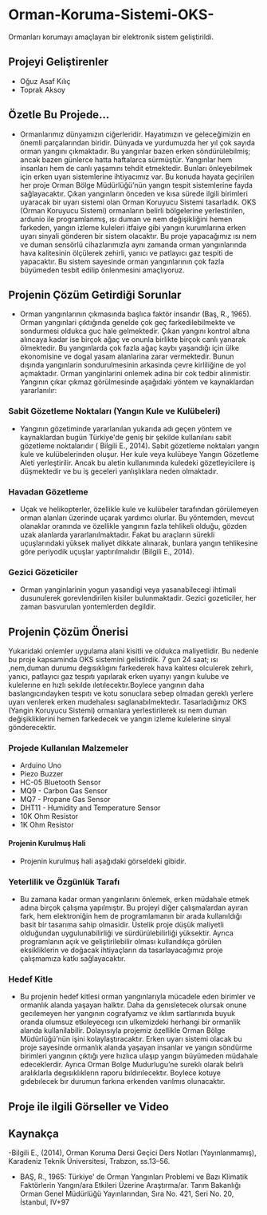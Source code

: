 # Orman-Koruma-Sistemi-OKS-
Ormanları korumayı amaçlayan bir elektronik sistem geliştirildi.

## Projeyi Geliştirenler
- Oğuz Asaf Kılıç
- Toprak Aksoy

## Özetle Bu Projede...
- Ormanlarımız dünyamızın ciğerleridir. Hayatımızın ve geleceğimizin en önemli parçalarından biridir. Dünyada ve yurdumuzda her yıl çok sayıda orman yangını çıkmaktadır. Bu yangınlar bazen erken söndürülebilmiş; ancak bazen günlerce hatta haftalarca sürmüştür. Yangınlar hem insanları hem de canlı yaşamını tehdit etmektedir. Bunları önleyebilmek için erken uyarı sistemlerine ihtiyacımız var. Bu konuda
hayata geçirilen her proje Orman Bölge Müdürlüğü’nün yangın tespit sistemlerine fayda sağlayacaktır. Çıkan yangınların önceden ve kısa sürede ilgili birimleri uyaracak bir uyarı sistemi olan Orman Koruyucu Sistemi tasarladık. OKS (Orman Koruyucu Sistemi) ormanların belirli bölgelerine yerlestirilen, ardunio ile programlanmış, ısı duman ve nem değişikliğini hemen farkeden, yangın izleme kuleleri itfaiye gibi yangın kurumlarına erken uyarı sinyali gönderen bir sistem olacaktır. Bu proje yapacağımız ısı nem ve duman sensörlü cihazlarımızla aynı zamanda orman yangınlarında hava kalitesinin ölçülerek zehirli, yanıcı ve patlayıcı gaz tespiti de yapacaktır. Bu sistem sayesinde orman yangınlarının çok fazla büyümeden tesbit edilip önlenmesini amaçlıyoruz.

## Projenin Çözüm Getirdiği Sorunlar
- Orman yangınlarının çıkmasında başlıca faktör insandır (Baş, R., 1965). Orman yangınlari çıktığında genelde çok geç farkedilebilmekte ve sondurmesi oldukca guc hale gelmektedir. Çıkan yangını kontrol altına alıncaya kadar ise birçok ağaç ve onunla birlikte birçok canlı yanarak ölmektedir. Bu yangınlarda çok fazla ağaç kaybı yaşandığı için ülke ekonomisine ve dogal yasam alanlarina zarar vermektedir. Bunun dışında yangınlarin sondurulmesinin arkasinda çevre kirliliğine de yol açmaktadır. Orman yanginlarini onlemek adina bir cok tedbir
alinmistir. Yangının çıkar çıkmaz görülmesinde aşağıdaki yöntem ve kaynaklardan yararlanılır:

### Sabit Gözetleme Noktaları (Yangın Kule ve Kulübeleri)
- Yangının gözetiminde yararlanılan yukarıda adı geçen yöntem ve kaynaklardan bugün Türkiye'de geniş bir şekilde kullanılanı sabit gözetleme noktalarıdır ( Bilgili E., 2014). Sabit gözetleme noktaları yangın kule ve kulübelerinden oluşur. Her kule veya kulübeye
Yangın Gözetleme Aleti yerleştirilir. Ancak bu aletin kullanımında kuledeki gözetleyicilere iş düşmektedir ve bu iş geceleri yanlışlıklara neden olmaktadır.
### Havadan Gözetleme
- Uçak ve helikopterler, özellikle kule ve kulübeler tarafından görülemeyen orman alanları üzerinde uçarak yardımcı olurlar. Bu yöntemden, mevcut olanaklar oranında ve özellikle yangının fazla tehlikeli olduğu, gözden uzak alanlarda yararlanılmaktadır. Fakat bu araçların sürekli uçuşlarındaki yüksek maliyet dikkate alınarak, bunlara yangın tehlikesine göre periyodik uçuşlar
yaptırılmalıdır (Bilgili E., 2014).
### Gezici Gözeticiler
- Orman yanginlarinin yogun yasandigi veya yasanabilecegi ihtimali dusunulerek gorevlendirilen kisiler bulunmaktadir. Gezici gozeticiler, her zaman basvurulan yontemlerden degildir.
## Projenin Çözüm Önerisi
Yukaridaki onlemler uygulama alani kisitli ve oldukca maliyetlidir. Bu nedenle bu proje kapsaminda OKS sistemini gelistirdik. 7 gun 24 saat; ısı ,nem,duman durumu degısıklıgını farkederek hava kalıtesı olculerek zehırlı, yanıcı, patlayıcı gaz tespıtı yapılarak erken uyarıyı yangın kulube ve kulelerıne en hızlı sekılde ıletılecektır.Boylece yangının daha baslangıcındayken tespıtı ve kotu sonuclara sebep olmadan gereklı yerlere uyarı verılerek erken mudehalesı saglanabılmektedır. Tasarladığımız OKS (Yangin Koruyucu Sistemi)
ormanlara yerlestirilerek ısı nem duman değişikliklerini hemen farkedecek ve yangın izleme kulelerine sinyal gönderecektir.
### Projede Kullanılan Malzemeler
- Arduino Uno
- Piezo Buzzer
- HC-05 Bluetooth Sensor
- MQ9 - Carbon Gas Sensor
- MQ7 - Propane Gas Sensor
- DHT11 - Humidity and Temperature Sensor
- 10K Ohm Resistor
- 1K Ohm Resistor
#### Projenin Kurulmuş Hali
- Projenin kurulmuş hali aşağıdaki görseldeki gibidir.
### Yeterlilik ve Özgünlük Tarafı
- Bu zamana kadar orman yangınlarını önlemek, erken müdahale etmek adına birçok çalışma yapılmıştır. Bu projeyi diğer çalışmalardan ayıran fark, hem elektroniğin hem de programlamanın bir arada kullanıldığı basit bir tasarıma sahip olmasidir. Üstelik proje düşük maliyetli olduğundan uygulunabilirliği ve sürdürülebilirliği yüksektir. Ayrıca programlanın açık ve geliştirilebilir olması kullandıkça görülen eksikliklerin ve doğacak ihtiyaçların da tasarlayacağımız proje çalışmamıza katkı sağlayacaktır.
### Hedef Kitle
- Bu projenin hedef kitlesi orman yangınlarıyla mücadele eden birimler ve ormanlık alanda yaşayan halktır. Daha da genısletecek olursak onune gecılemeyen her yangının cografyamız ve ıklım sartlarınıda buyuk oranda olumsuz etkıleyecegı ıcın ulkemizdeki herhangi bir ormanlik alanda kullanilabilir. Dolayısıyla projemiz özellikle Orman Bölge Müdürlüğü’nün işini kolaylaştıracaktır. Erken uyarı sistemi olacak bu proje sayesinde ormanlık alanda yaşayan insanlar ve yangın söndürme birimleri yangının çıktığı yere hızlıca ulaşıp yangın büyümeden müdahale edeceklerdir. Ayrıca Orman Bolge Mudurlugu’ne sureklı olarak belırlı aralıklarla degısıklıklerın raporu bıldırılecektır. Boylece kotuye gıdebılecek bır durumun farkına erkenden varılmıs olunacaktır.
## Proje ile ilgili Görseller ve Video

## Kaynakça
-Bilgili E., (2014), Orman Koruma Dersı̇ Geçicı̇ Ders Notları (Yayınlanmamış), Karadeniz Teknik Üniversitesi, Trabzon, ss.13–56.
- BAŞ, R., 1965: Türkiye' de Orman Yangınları Problemi ve Bazı Klimatik Faktörlerin Yangın/ara Etkileri Üzerine Araştırma/ar. Tarım Bakanlığı Orman Genel Müdürlüğü Yayınlarından, Sıra No. 421, Seri No. 20, İstanbul, IV+97 

